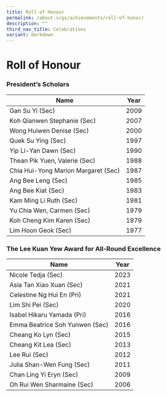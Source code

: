 ```yaml
---
title: Roll of Honour
permalink: /about-scgs/achievements/roll-of-honor/
description: ""
third_nav_title: Celebrations
variant: markdown
---
```

# **Roll of Honour**

### President’s Scholars

| Name 	| Year 	|
|---	|---	|
| Gan Su Yi (Sec) 	| 2009 	|
| Koh Qianwen Stephanie (Sec) 	| 2007 	|
| Wong Huiwen Denise (Sec) 	| 2000 	|
| Quek Su Ying (Sec) 	| 1997 	|
| Yip Li-Yan Dawn (Sec) 	| 1990 	|
|Thean Pik Yuen, Valerie (Sec) 	| 1988 	|
| Chia Hui-Yong Marion Margaret (Sec) 	| 1987 	|
| Ang Bee Leng (Sec) 	| 1985 	|
| Ang Bee Kiat (Sec) 	| 1983 	|
| Kam Ming Li Ruth (Sec) 	| 1981 	|
| Yu Chia Wen, Carmen (Sec) 	| 1979 	|
| Koh Cheng Kim Karen (Sec) 	| 1979 	|
| Lim Hoon Geok (Sec) 	| 1977 	|


### The Lee Kuan Yew Award for All-Round Excellence

| Name 	| Year 	|
|---	|---	|
| Nicole Tedja (Sec) 	| 2023 	|
| Asia Tan Xiao Xuan (Sec) 	| 2021 	|
| Celestine Ng Hui En (Pri) 	| 2021 	|
| Lim Shi Pei (Sec) 	| 2020 	|
| Isabel Hikaru Yamada (Pri) 	| 2016 	|
| Emma Beatrice Soh Yunwen (Sec) 	| 2016 	|
| Cheang Ko Lyn (Sec) 	| 2015 	|
| Cheang Kit Lea (Sec) 	| 2013 	|
| Lee Rui (Sec) 	| 2012 	|
| Julia Shan-Wen Fung (Sec)	| 2011 	|
| Chan Ling Yi Eryn 	(Sec) | 2009 	|
| Oh Rui Wen Sharmaine (Sec)	| 2006 	|
